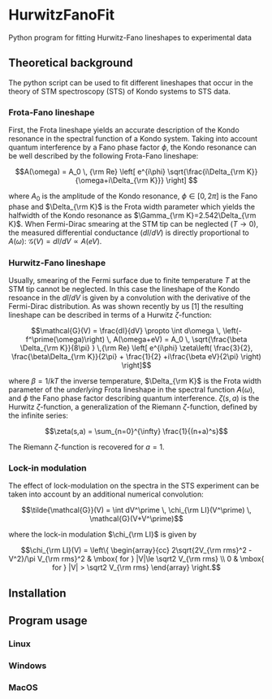 # HurwitzFanoFit
Python program for fitting Hurwitz-Fano lineshapes to experimental data

## Theoretical background
The python script can be used to fit different lineshapes that occur in the theory of STM spectroscopy (STS) of Kondo systems to STS data.

### Frota-Fano lineshape
First, the Frota lineshape yields an accurate description of the Kondo resonance in the spectral function of a Kondo system. 
Taking into account quantum interference by a Fano phase factor $\phi$, the Kondo resonance can be well described by the
following Frota-Fano lineshape:
```math
A(\omega) = A_0 \, {\rm Re} \left[ e^{i\phi} \sqrt{\frac{i\Delta_{\rm K}}{\omega+i\Delta_{\rm K}}} \right] 
```
where $A_0$ is the amplitude of the Kondo resonance, $\phi\in[0,2\pi]$ is the Fano phase and $\Delta_{\rm K}$ is the Frota width parameter
which yields the halfwidth of the Kondo resonance as $\Gamma_{\rm K}=2.542\Delta_{\rm K}$.
When Fermi-Dirac smearing at the STM tip can be neglected ($T\rightarrow0$), the measured differential conductance ($dI/dV$) is directly proportional to $A(\omega$):
$\mathcal{G}(V) = dI/dV \propto A(eV)$.

### Hurwitz-Fano lineshape
Usually, smearing of the Fermi surface due to finite temperature $T$ at the STM tip cannot be neglected. 
In this case the lineshape of the Kondo resoance in the $dI/dV$ is given by a convolution with the derivative of the Fermi-Dirac distribution.
As was shown recently by us [1] the resulting lineshape can be described in terms of a Hurwitz $\zeta$-function:
```math
\mathcal{G}(V) = \frac{dI}{dV} \propto \int d\omega \, \left(-f^\prime(\omega)\right) \, A(\omega+eV) =
A_0 \, \sqrt{\frac{\beta \Delta_{\rm K}}{8\pi} } \,{\rm Re} \left[
    e^{i\phi} \zeta\left( \frac{3}{2}, \frac{\beta\Delta_{\rm K}}{2\pi} + \frac{1}{2} +i\frac{\beta eV}{2\pi} \right) 
\right]
```
where $\beta=1/kT$ the inverse temperature, $\Delta_{\rm K}$ is the Frota width parameter of the *underlying* Frota lineshape in the spectral function $A(\omega)$,
and $\phi$ the Fano phase factor describing quantum interference.
$\zeta(s,a)$ is the Hurwitz $\zeta$-function, a generalization of the Riemann $\zeta$-function,
defined by the infinite series:
```math
\zeta(s,a) = \sum_{n=0}^{\infty} \frac{1}{(n+a)^s}
```
The Riemann $\zeta$-function is recovered for $a=1$.

### Lock-in modulation
The effect of lock-modulation on the spectra in the STS experiment can be taken into account by an additional numerical convolution:
```math
\tilde{\mathcal{G}}(V) = \int dV^\prime \, \chi_{\rm LI}(V^\prime) \, \mathcal{G}(V+V^\prime)
```
where the lock-in modulation $\chi_{\rm LI}$ is given by
```math
\chi_{\rm LI}(V) = \left\{ \begin{array}{cc} 2\sqrt{2V_{\rm rms}^2 -V^2}/\pi V_{\rm rms}^2 & \mbox{ for } |V|\le \sqrt2 V_{\rm rms} \\
 0 & \mbox{ for } |V| > \sqrt2 V_{\rm rms} \end{array} \right.
```

## Installation

## Program usage

### Linux

### Windows

### MacOS
